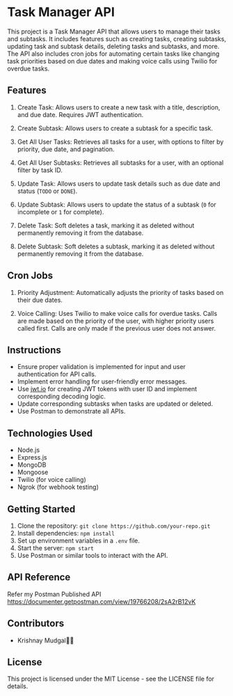 
Task Manager API
================

This project is a Task Manager API that allows users to manage their tasks and subtasks. It includes features such as creating tasks, creating subtasks, updating task and subtask details, deleting tasks and subtasks, and more. The API also includes cron jobs for automating certain tasks like changing task priorities based on due dates and making voice calls using Twilio for overdue tasks.

Features
--------

1.  Create Task: Allows users to create a new task with a title, description, and due date. Requires JWT authentication.

2.  Create Subtask: Allows users to create a subtask for a specific task.

3.  Get All User Tasks: Retrieves all tasks for a user, with options to filter by priority, due date, and pagination.

4.  Get All User Subtasks: Retrieves all subtasks for a user, with an optional filter by task ID.

5.  Update Task: Allows users to update task details such as due date and status (`TODO` or `DONE`).

6.  Update Subtask: Allows users to update the status of a subtask (`0` for incomplete or `1` for complete).

7.  Delete Task: Soft deletes a task, marking it as deleted without permanently removing it from the database.

8.  Delete Subtask: Soft deletes a subtask, marking it as deleted without permanently removing it from the database.

Cron Jobs
---------

1.  Priority Adjustment: Automatically adjusts the priority of tasks based on their due dates.

2.  Voice Calling: Uses Twilio to make voice calls for overdue tasks. Calls are made based on the priority of the user, with higher priority users called first. Calls are only made if the previous user does not answer.

Instructions
------------

-   Ensure proper validation is implemented for input and user authentication for API calls.
-   Implement error handling for user-friendly error messages.
-   Use [jwt.io](https://jwt.io/) for creating JWT tokens with user ID and implement corresponding decoding logic.
-   Update corresponding subtasks when tasks are updated or deleted.
-   Use Postman to demonstrate all APIs.

Technologies Used
-----------------

-   Node.js
-   Express.js
-   MongoDB
-   Mongoose
-   Twilio (for voice calling)
-   Ngrok (for webhook testing)

Getting Started
---------------

1.  Clone the repository: `git clone https://github.com/your-repo.git`
2.  Install dependencies: `npm install`
3.  Set up environment variables in a `.env` file.
4.  Start the server: `npm start`
5.  Use Postman or similar tools to interact with the API.

API Reference
-------------
Refer my Postman Published API
https://documenter.getpostman.com/view/19766208/2sA2rB12vK

Contributors
------------

-   Krishnay Mudgal🧑‍💻

License
-------

This project is licensed under the MIT License - see the LICENSE file for details.
